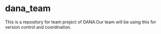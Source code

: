 # dana_team
This is a repository for team project of DANA.Our team will be using this for version control and coordination.  

